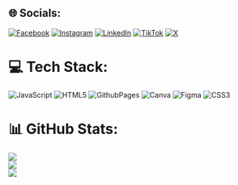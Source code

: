 

## 🌐 Socials:
[![Facebook](https://img.shields.io/badge/Facebook-%231877F2.svg?logo=Facebook&logoColor=white)](https://facebook.com/https://www.facebook.com/profile.php?id=100066786592002&mibextid=ZbWKwL) [![Instagram](https://img.shields.io/badge/Instagram-%23E4405F.svg?logo=Instagram&logoColor=white)](https://instagram.com/aqibali_25) [![LinkedIn](https://img.shields.io/badge/LinkedIn-%230077B5.svg?logo=linkedin&logoColor=white)](https://linkedin.com/in/aqib-ali-883627211/) [![TikTok](https://img.shields.io/badge/TikTok-%23000000.svg?logo=TikTok&logoColor=white)](https://tiktok.com/@aqibali_25) [![X](https://img.shields.io/badge/X-black.svg?logo=X&logoColor=white)](https://x.com/aqibali_25) 

# 💻 Tech Stack:
![JavaScript](https://img.shields.io/badge/javascript-%23323330.svg?style=for-the-badge&logo=javascript&logoColor=%23F7DF1E) ![HTML5](https://img.shields.io/badge/html5-%23E34F26.svg?style=for-the-badge&logo=html5&logoColor=white) ![GithubPages](https://img.shields.io/badge/github%20pages-121013?style=for-the-badge&logo=github&logoColor=white) ![Canva](https://img.shields.io/badge/Canva-%2300C4CC.svg?style=for-the-badge&logo=Canva&logoColor=white) ![Figma](https://img.shields.io/badge/figma-%23F24E1E.svg?style=for-the-badge&logo=figma&logoColor=white) ![CSS3](https://img.shields.io/badge/css3-%231572B6.svg?style=for-the-badge&logo=css3&logoColor=white)
# 📊 GitHub Stats:
![](https://github-readme-stats.vercel.app/api?username=aqibali25&theme=dark&hide_border=false&include_all_commits=false&count_private=false)<br/>
![](https://github-readme-streak-stats.herokuapp.com/?user=aqibali25&theme=dark&hide_border=false)<br/>
![](https://github-readme-stats.vercel.app/api/top-langs/?username=aqibali25&theme=dark&hide_border=false&include_all_commits=false&count_private=false&layout=compact)
